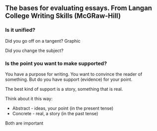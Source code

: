 ## The bases for evaluating essays. From Langan College Writing Skills (McGRaw-Hill)

### Is it unified?

Did you go off on a tangent? Graphic

Did you change the subject?

### Is the point you want to make supported?

You have a purpose for writing. You want to convince the reader of something. But do you have support (evidence) for your point.

The best kind of support is a story, something that is real.

Think about it this way:

- Abstract - ideas, your point (in the present tense)
- Concrete - real, a story (in the past tense)

Both are important




